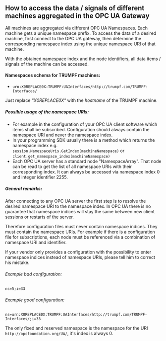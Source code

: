 ## How to access the data / signals of different machines aggregated in the OPC UA Gateway

All machines are aggregated via different OPC UA Namespaces. Each machine gets a unique namespace prefix. To access the data of a desired machine, first connect to the OPC UA gateway, then determine the corresponding namespace index using the unique namespace URI of that machine.

With the obtained namespace index and the node identifiers, all data items / signals of the machine can be accessed.

#### Namespaces schema for TRUMPF machines:
- ```urn:X0REPLACE0X:TRUMPF:UAInterfaces/http://trumpf.com/TRUMPF-Interfaces/```

Just replace *"X0REPLACE0X"* with the *hostname* of the TRUMPF machine.

##### Possible usage of the namespace URIs:
- For example in the configuration of your OPC UA client software which items shall be subscribed. Configuration should always contain the namespace URI and never the namespace index.
- In your programming SDK usually there is a method which returns the namespace index e.g. ```session.NamespaceUris.GetIndex(machineNamespace)``` or ```client.get_namespace_index(machineNamespace)```
- Each OPC UA server has a standard node "NamespaceArray". That node can be read to get the list of all namespace URIs with their corresponding index. It can always be accessed via namespace index 0 and integer identifier 2255.

##### General remarks:
After connecting to any OPC UA server the first step is to resolve the desired namespace URI to the namespace index. In OPC UA there is no guarantee that namespace indices will stay the same between new client sessions or restarts of the server. 

Therefore configuration files must never contain namespace indices. They must contain the namespace URIs. For example if there is a configuration file for subscriptions, each node must be referenced via a combination of namespace URI and identifier.

If your vendor only provides a configuration with the possibility to enter namespace indices instead of namespace URIs, please tell him to correct his mistake.

###### Example bad configuration:
```ns=5;i=33```

###### Example good configuration:
```ns=urn:X0REPLACE0X:TRUMPF:UAInterfaces/http://trumpf.com/TRUMPF-Interfaces/;i=33```

The only fixed and reserved namespace is the namespace for the URI ```http://opcfoundation.org/UA/```, it's index is always 0.
